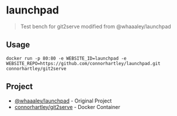 
# launchpad

> Test bench for git2serve modified from @whaaaley/launchpad

## Usage

`docker run -p 80:80 -e WEBSITE_ID=launchpad -e WEBSITE_REPO=https://github.com/connorhartley/launchpad.git connorhartley/git2serve`

## Project

 - [@whaaaley/launchpad](https://github.com/whaaaley/launchpad) - Original Project
 - [connorhartley/git2serve](https://github.com/connorhartley/git2serve) - Docker Container
